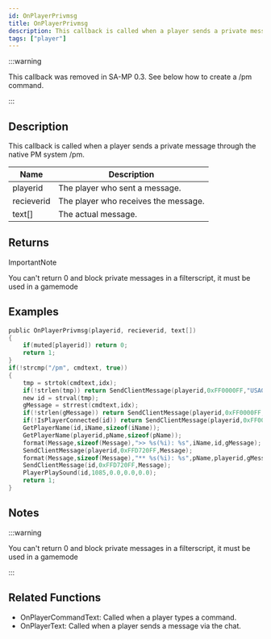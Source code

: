 ```yaml
---
id: OnPlayerPrivmsg
title: OnPlayerPrivmsg
description: This callback is called when a player sends a private message through the native PM system /pm.
tags: ["player"]
---
```


:::warning

This callback was removed in SA-MP 0.3. See below how to create a /pm command.

:::

## Description

This callback is called when a player sends a private message through the native PM system /pm.

| Name       | Description                          |
| ---------- | ------------------------------------ |
| playerid   | The player who sent a message.       |
| recieverid | The player who receives the message. |
| text[]     | The actual message.                  |

## Returns

ImportantNote

You can't return 0 and block private messages in a filterscript, it must be used in a gamemode

## Examples

```c
public OnPlayerPrivmsg(playerid, recieverid, text[])
{
    if(muted[playerid]) return 0;
    return 1;
}
if(!strcmp("/pm", cmdtext, true))
{
    tmp = strtok(cmdtext,idx);
    if(!strlen(tmp)) return SendClientMessage(playerid,0xFF0000FF,"USAGE: /PM (id) (message)");
    new id = strval(tmp);
    gMessage = strrest(cmdtext,idx);
    if(!strlen(gMessage)) return SendClientMessage(playerid,0xFF0000FF,"Usage: /pm (id) (message)");
    if(!IsPlayerConnected(id)) return SendClientMessage(playerid,0xFF0000FF,"/pm :Invalid ID");
    GetPlayerName(id,iName,sizeof(iName));
    GetPlayerName(playerid,pName,sizeof(pName));
    format(Message,sizeof(Message),">> %s(%i): %s",iName,id,gMessage);
    SendClientMessage(playerid,0xFFD720FF,Message);
    format(Message,sizeof(Message),"** %s(%i): %s",pName,playerid,gMessage);
    SendClientMessage(id,0xFFD720FF,Message);
    PlayerPlaySound(id,1085,0.0,0.0,0.0);
    return 1;
}
```

## Notes

:::warning

You can't return 0 and block private messages in a filterscript, it must be used in a gamemode

:::

## Related Functions

- OnPlayerCommandText: Called when a player types a command.
- OnPlayerText: Called when a player sends a message via the chat.
